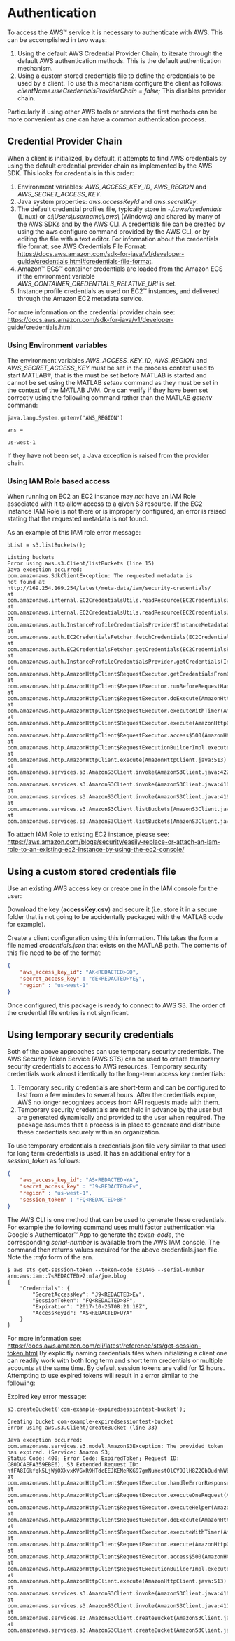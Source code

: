 # Authentication

To access the AWS™ service it is necessary to authenticate with AWS. This can be accomplished in two ways:
1. Using the default AWS Credential Provider Chain, to iterate through the default AWS authentication methods. This is the default authentication mechanism.
2. Using a custom stored credentials file to define the credentials to be used by a client. To use this mechanism configure the client as follows: *clientName.useCredentialsProviderChain = false;* This disables provider chain.

Particularly if using other AWS tools or services the first methods can be more convenient as one can have a common authentication process.

## Credential Provider Chain
When a client is initialized, by default, it attempts to find AWS credentials by using the default credential provider chain as implemented by the AWS SDK. This looks for credentials in this order:

1. Environment variables: *AWS_ACCESS_KEY_ID*, *AWS_REGION* and *AWS_SECRET_ACCESS_KEY*.
2. Java system properties: *aws.accessKeyId* and *aws.secretKey*.
3. The default credential profiles file, typically store in *~/.aws/credentials* (Linux) or *c:\\Users\\username\\.aws\\* (Windows) and shared by many of the AWS SDKs and by the AWS CLI. A credentials file can be created by using the aws configure command provided by the AWS CLI, or by editing the file with a text editor. For information about the credentials file format, see AWS Credentials File Format: <https://docs.aws.amazon.com/sdk-for-java/v1/developer-guide/credentials.html#credentials-file-format>.
4. Amazon™ ECS™ container credentials are loaded from the Amazon ECS if the environment variable *AWS_CONTAINER_CREDENTIALS_RELATIVE_URI* is set.
5. Instance profile credentials as used on EC2™ instances, and delivered through the Amazon EC2 metadata service.

For more information on the credential provider chain see: <https://docs.aws.amazon.com/sdk-for-java/v1/developer-guide/credentials.html>

### Using Environment variables
The environment variables *AWS_ACCESS_KEY_ID*, *AWS_REGION* and *AWS_SECRET_ACCESS_KEY* must be set in the process context used to start MATLAB®, that is the must be set before MATLAB is started and cannot be set using the MATLAB *setenv* command as they must be set in the context of the MATLAB JVM. One can verify if they have been set correctly using the following command rather than the MATLAB *getenv* command:
```
java.lang.System.getenv('AWS_REGION')

ans =

us-west-1
```
If they have not been set, a Java exception is raised from the provider chain.

### Using IAM Role based access
When running on EC2 an EC2 instance may *not* have an IAM Role associated with it to allow access to a given S3 resource. If the EC2 instance IAM Role is not there or is improperly configured, an error is raised stating that the requested metadata is not found.

As an example of this IAM role error message:
```
bList = s3.listBuckets();

Listing buckets
Error using aws.s3.Client/listBuckets (line 15)
Java exception occurred:
com.amazonaws.SdkClientException: The requested metadata is
not found at
http://169.254.169.254/latest/meta-data/iam/security-credentials/
at com.amazonaws.internal.EC2CredentialsUtils.readResource(EC2CredentialsUtils.java:115)
at com.amazonaws.internal.EC2CredentialsUtils.readResource(EC2CredentialsUtils.java:77)
at com.amazonaws.auth.InstanceProfileCredentialsProvider$InstanceMetadataCredentialsEndpointProvider.getCredentialsEndpoint(InstanceProfileCredentialsProvider.java:156)
at com.amazonaws.auth.EC2CredentialsFetcher.fetchCredentials(EC2CredentialsFetcher.java:121)
at com.amazonaws.auth.EC2CredentialsFetcher.getCredentials(EC2CredentialsFetcher.java:82)
at com.amazonaws.auth.InstanceProfileCredentialsProvider.getCredentials(InstanceProfileCredentialsProvider.java:141)
at com.amazonaws.http.AmazonHttpClient$RequestExecutor.getCredentialsFromContext(AmazonHttpClient.java:1119)
at com.amazonaws.http.AmazonHttpClient$RequestExecutor.runBeforeRequestHandlers(AmazonHttpClient.java:759)
at com.amazonaws.http.AmazonHttpClient$RequestExecutor.doExecute(AmazonHttpClient.java:723)
at com.amazonaws.http.AmazonHttpClient$RequestExecutor.executeWithTimer(AmazonHttpClient.java:716)
at com.amazonaws.http.AmazonHttpClient$RequestExecutor.execute(AmazonHttpClient.java:699)
at com.amazonaws.http.AmazonHttpClient$RequestExecutor.access$500(AmazonHttpClient.java:667)
at com.amazonaws.http.AmazonHttpClient$RequestExecutionBuilderImpl.execute(AmazonHttpClient.java:649)
at com.amazonaws.http.AmazonHttpClient.execute(AmazonHttpClient.java:513)
at com.amazonaws.services.s3.AmazonS3Client.invoke(AmazonS3Client.java:4221)
at com.amazonaws.services.s3.AmazonS3Client.invoke(AmazonS3Client.java:4168)
at com.amazonaws.services.s3.AmazonS3Client.invoke(AmazonS3Client.java:4162)
at com.amazonaws.services.s3.AmazonS3Client.listBuckets(AmazonS3Client.java:914)
at com.amazonaws.services.s3.AmazonS3Client.listBuckets(AmazonS3Client.java:920)
```

To attach IAM Role to existing EC2 instance, please see: <https://aws.amazon.com/blogs/security/easily-replace-or-attach-an-iam-role-to-an-existing-ec2-instance-by-using-the-ec2-console/>

## Using a custom stored credentials file
Use an existing AWS access key or create one in the IAM console for the user:   

Download the key (**accessKey.csv**) and secure it (i.e. store it in a secure folder that is not going to be accidentally packaged with the MATLAB code for example).   

Create a client configuration using this information. This takes the form a file named *credentials.json* that
exists on the MATLAB path. The contents of this file need to be of the format:

```json
{
    "aws_access_key_id": "AK<REDACTED>GQ",
    "secret_access_key" : "dE<REDACTED>YEy",
    "region" : "us-west-1"
}
```
Once configured, this package is ready to connect to AWS S3. The order of the credential file entries is not significant.


## Using temporary security credentials

Both of the above approaches can use temporary security credentials. The AWS Security Token Service (AWS STS) can be used to create temporary security credentials to access to AWS resources. Temporary security credentials work almost identically to the long-term access key credentials:

1. Temporary security credentials are short-term and can be configured to last from a few minutes to several hours. After the credentials expire, AWS no longer recognizes access from API requests made with them.
2. Temporary security credentials are not held in advance by the user but are generated dynamically and provided to the user when required. The package assumes that a process is in place to generate and distribute these credentials securely within an organization.

To use temporary credentials a credentials.json file very similar to that used for long term credentials is used. It has an additional entry for a *session_token* as follows:
```json
{
    "aws_access_key_id": "AS<REDACTED>YA",
    "secret_access_key" : "J9<REDACTED>Ev",
    "region" : "us-west-1",
    "session_token" : "FQ<REDACTED>8F"
}
```

The AWS CLI is one method that can be used to generate these credentials. For example the following command uses multi factor authentication via Google's Authenticator™ App to generate the *token-code*, the corresponding *serial-number* is available from the AWS IAM console. The command then returns values required for the above credentials.json file. Note the *:mfa* form of the arn.
```
$ aws sts get-session-token --token-code 631446 --serial-number arn:aws:iam::7<REDACTED>2:mfa/joe.blog
{
    "Credentials": {
        "SecretAccessKey": "J9<REDACTED>Ev",
        "SessionToken": "FQ<REDACTED>8F",
        "Expiration": "2017-10-26T08:21:18Z",
        "AccessKeyId": "AS<REDACTED>UYA"
    }
}
```
For more information see: <https://docs.aws.amazon.com/cli/latest/reference/sts/get-session-token.html> By explicitly naming credentials files when initializing a client one can readily work with both long term and short term credentials or multiple accounts at the same time. By default session tokens are valid for 12 hours. Attempting to use expired tokens will result in a error similar to the following:

Expired key error message:
```
s3.createBucket('com-example-expiredsessiontest-bucket');

Creating bucket com-example-expiredsessiontest-bucket
Error using aws.s3.Client/createBucket (line 33)

Java exception occurred:
com.amazonaws.services.s3.model.AmazonS3Exception: The provided token has expired. (Service: Amazon S3;
Status Code: 400; Error Code: ExpiredToken; Request ID: C80DCAEFA359EBE6), S3 Extended Request ID:
nfFA8IGkfqk5LjWjOXkvxKVGxR9HTdcEEJKENeRKG97gmNuYestOlCY9JlH8Z2QbOudnhWEM0d0=
at com.amazonaws.http.AmazonHttpClient$RequestExecutor.handleErrorResponse(AmazonHttpClient.java:1588)
at com.amazonaws.http.AmazonHttpClient$RequestExecutor.executeOneRequest(AmazonHttpClient.java:1258)
at com.amazonaws.http.AmazonHttpClient$RequestExecutor.executeHelper(AmazonHttpClient.java:1030)
at com.amazonaws.http.AmazonHttpClient$RequestExecutor.doExecute(AmazonHttpClient.java:742)
at com.amazonaws.http.AmazonHttpClient$RequestExecutor.executeWithTimer(AmazonHttpClient.java:716)
at com.amazonaws.http.AmazonHttpClient$RequestExecutor.execute(AmazonHttpClient.java:699)
at com.amazonaws.http.AmazonHttpClient$RequestExecutor.access$500(AmazonHttpClient.java:667)
at com.amazonaws.http.AmazonHttpClient$RequestExecutionBuilderImpl.execute(AmazonHttpClient.java:649)
at com.amazonaws.http.AmazonHttpClient.execute(AmazonHttpClient.java:513)
at com.amazonaws.services.s3.AmazonS3Client.invoke(AmazonS3Client.java:4169)
at com.amazonaws.services.s3.AmazonS3Client.invoke(AmazonS3Client.java:4116)
at com.amazonaws.services.s3.AmazonS3Client.createBucket(AmazonS3Client.java:1001)
at com.amazonaws.services.s3.AmazonS3Client.createBucket(AmazonS3Client.java:939)
```


[//]: #  (Copyright 2018 The MathWorks, Inc.)
